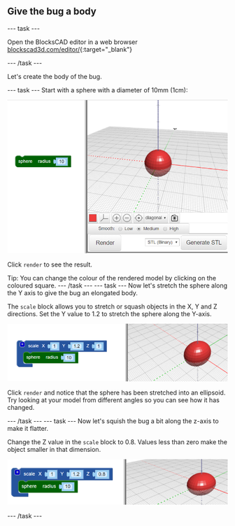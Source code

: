 ## Give the bug a body

--- task ---

Open the BlocksCAD editor in a web browser [blockscad3d.com/editor/](https://www.blockscad3d.com/editor/){:target="_blank"}

--- /task ---

Let's create the body of the bug. 

--- task ---
Start with a sphere with a diameter of 10mm (1cm):

![screenshot](images/bug-body-sphere.png)

Click `render` to see the result. 

Tip: You can change the colour of the rendered model by clicking on the coloured square.
--- /task ---
--- task ---
Now let's stretch the sphere along the Y axis to give the bug an elongated body. 

The `scale` block allows you to stretch or squash objects in the X, Y and Z directions. Set the Y value to 1.2 to stretch the sphere along the Y-axis. 

![screenshot](images/bug-body-y.png)

Click `render` and notice that the sphere has been stretched into an ellipsoid. Try looking at your model from different angles so you can see how it has changed. 

--- /task ---
--- task ---
Now let's squish the bug a bit along the z-axis to make it flatter. 

Change the Z value in the `scale` block to 0.8. Values less than zero make the object smaller in that dimension.

![screenshot](images/bug-body-z.png)

--- /task ---




